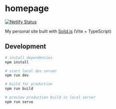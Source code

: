 # homepage
[![Netlify Status](https://api.netlify.com/api/v1/badges/a27f2f64-c442-432d-a43a-f4406507660c/deploy-status)](https://nize.ph)

My personal site built with [Solid.js](https://www.solidjs.com) (Vite + TypeScript)

Development
--------
```sh
# install dependencies
npm install

# start local dev server
npm run dev

# build for production
npm run build

# preview production build in local server
npm run serve
```